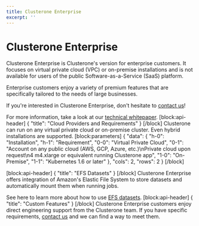 ```yaml
---
title: Clusterone Enterprise
excerpt: ''
---
```


# Clusterone Enterprise

Clusterone Enterprise is Clusterone's version for enterprise customers. It focuses on virtual private cloud \(VPC\) or on-premise installations and is not available for users of the public Software-as-a-Service \(SaaS\) platform.

Enterprise customers enjoy a variety of premium features that are specifically tailored to the needs of large businesses.

If you're interested in Clusterone Enterprise, don't hesitate to [contact us](https://clusterone.com/contact)!

For more information, take a look at our [technical whitepaper](https://www.dropbox.com/s/xuyrv2ic7a33bmq/Clusterone-Whitepaper-Technical-PDF.pdf?dl=0). \[block:api-header\] { "title": "Cloud Providers and Requirements" } \[/block\] Clusterone can run on any virtual private cloud or on-premise cluster. Even hybrid installations are supported. \[block:parameters\] { "data": { "h-0": "Installation", "h-1": "Requirement", "0-0": "Virtual Private Cloud", "0-1": "Account on any public cloud \(AWS, GCP, Azure, etc.\)\nPrivate cloud upon request\n4 m4.xlarge or equivalent running Clusterone app", "1-0": "On-Premise", "1-1": "Kubernetes 1.6 or later" }, "cols": 2, "rows": 2 } \[/block\]

\[block:api-header\] { "title": "EFS Datasets" } \[/block\] Clusterone Enterprise offers integration of Amazon's Elastic File System to store datasets and automatically mount them when running jobs.

See here to learn more about how to use [EFS datasets](doc:efs). \[block:api-header\] { "title": "Custom Features" } \[/block\] Clusterone Enterprise customers enjoy direct engineering support from the Clusterone team. If you have specific requirements, [contact us](https://clusterone.com/contact) and we can find a way to meet them.

